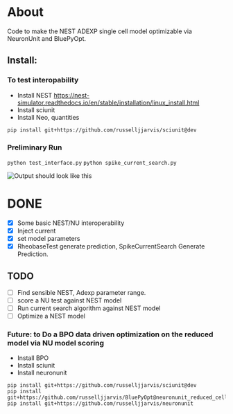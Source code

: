 # About
Code to make the NEST ADEXP single cell model optimizable via NeuronUnit and BluePyOpt.

## Install:
### To test interopability
- Install NEST https://nest-simulator.readthedocs.io/en/stable/installation/linux_install.html
- Install sciunit
- Install Neo, quantities
```
pip install git+https://github.com/russelljjarvis/sciunit@dev
```

### Preliminary Run
```python test_interface.py```
```python spike_current_search.py```



![Output should look like this](https://github.com/russelljjarvis/NESTNeuronUnit/blob/master/NUNEST.png)

# DONE

- [x] Some basic NEST/NU interoperability
- [x] Inject current
- [x] set model parameters
- [x] RheobaseTest generate prediction, SpikeCurrentSearch Generate Prediction.

## TODO
- [ ] Find sensible NEST, Adexp parameter range.
- [ ] score a NU test against NEST model
- [ ] Run current search algorithm against NEST model
- [ ] Optimize a NEST model

### Future: to Do a BPO data driven optimization on the reduced model via NU model scoring
- Install BPO
- Install sciunit
- Install neuronunit
```
pip install git+https://github.com/russelljjarvis/sciunit@dev
pip install git+https://github.com/russelljjarvis/BluePyOpt@neuronunit_reduced_cells
pip install git+https://github.com/russelljjarvis/neuronunit
```
